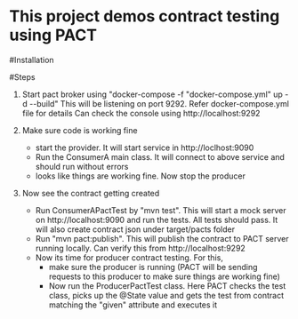 # This project demos contract testing using PACT

#Installation

#Steps
1) Start pact broker using "docker-compose -f "docker-compose.yml" up -d --build"
   This will be listening on port 9292. Refer docker-compose.yml file for details
    Can check the console using http://localhost:9292

2)  Make sure code is working fine 
    - start the provider. It will start service in http://loclhost:9090
    - Run the ConsumerA main class. It will connect to above service and should run without errors
    - looks like things are working fine. Now stop the producer
    
3) Now see the contract getting created
    - Run ConsumerAPactTest by "mvn test". This will start a mock server on http://localhost:9090 and run the tests. All tests should pass. It will also create contract json under target/pacts folder
    - Run "mvn pact:publish". This will publish the contract to PACT server running locally. Can verify this from http://localhost:9292
    - Now its time for producer contract testing. For this, 
    	- make sure the producer is running (PACT will be sending requests to this producer to make sure things are working fine)
    	- Now run the ProducerPactTest class. Here PACT checks the test class, picks up the @State value and gets the test from contract matching the "given" attribute and executes it
    
    